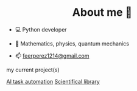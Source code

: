 <div style="text-align: center">
  <h1>About me 💭</h1>
</div>

- 💻 Python developer

- 📖 Mathematics, physics, quantum mechanics

- 📫 feerperez1214@gmail.com

my current project(s)

[AI task automation](https://github.com/code1O/ai_automation)
[Scientifical library](https://github.com/code1O/scorpion)


<!--
**code1O/code1O** is a ✨ _special_ ✨ repository because its `README.md` (this file) appears on your GitHub profile.

Here are some ideas to get you started:

- 🔭 I’m currently working on ...
- 🌱 I’m currently learning ...
- 👯 I’m looking to collaborate on ...
- 🤔 I’m looking for help with ...
- 💬 Ask me about ...
- 📫 How to reach me: ...
- 😄 Pronouns: ...
- ⚡ Fun fact: ...
-->
